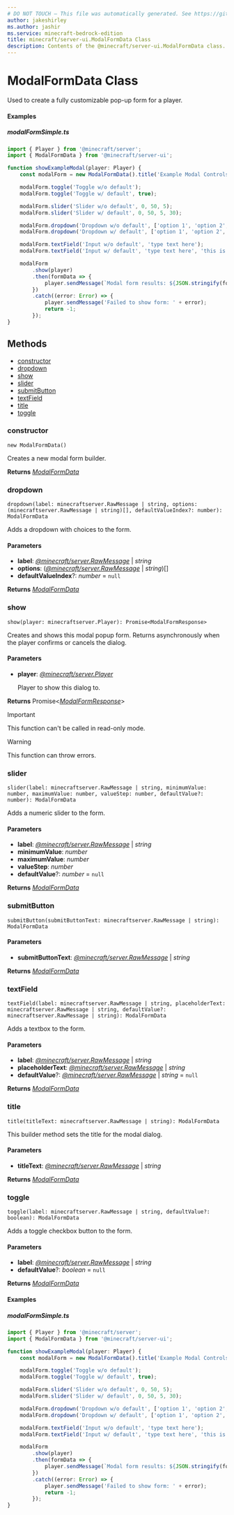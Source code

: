 ```yaml
---
# DO NOT TOUCH — This file was automatically generated. See https://github.com/mojang/minecraftapidocsgenerator to modify descriptions, examples, etc.
author: jakeshirley
ms.author: jashir
ms.service: minecraft-bedrock-edition
title: minecraft/server-ui.ModalFormData Class
description: Contents of the @minecraft/server-ui.ModalFormData class.
---
```

# ModalFormData Class

Used to create a fully customizable pop-up form for a player.

#### Examples
##### ***modalFormSimple.ts***
```typescript
import { Player } from '@minecraft/server';
import { ModalFormData } from '@minecraft/server-ui';

function showExampleModal(player: Player) {
    const modalForm = new ModalFormData().title('Example Modal Controls for §o§7ModalFormData§r');

    modalForm.toggle('Toggle w/o default');
    modalForm.toggle('Toggle w/ default', true);

    modalForm.slider('Slider w/o default', 0, 50, 5);
    modalForm.slider('Slider w/ default', 0, 50, 5, 30);

    modalForm.dropdown('Dropdown w/o default', ['option 1', 'option 2', 'option 3']);
    modalForm.dropdown('Dropdown w/ default', ['option 1', 'option 2', 'option 3'], 2);

    modalForm.textField('Input w/o default', 'type text here');
    modalForm.textField('Input w/ default', 'type text here', 'this is default');

    modalForm
        .show(player)
        .then(formData => {
            player.sendMessage(`Modal form results: ${JSON.stringify(formData.formValues, undefined, 2)}`);
        })
        .catch((error: Error) => {
            player.sendMessage('Failed to show form: ' + error);
            return -1;
        });
}
```

## Methods
- [constructor](#constructor)
- [dropdown](#dropdown)
- [show](#show)
- [slider](#slider)
- [submitButton](#submitbutton)
- [textField](#textfield)
- [title](#title)
- [toggle](#toggle)

### **constructor**
`
new ModalFormData()
`

Creates a new modal form builder.

**Returns** [*ModalFormData*](ModalFormData.md)

### **dropdown**
`
dropdown(label: minecraftserver.RawMessage | string, options: (minecraftserver.RawMessage | string)[], defaultValueIndex?: number): ModalFormData
`

Adds a dropdown with choices to the form.

#### **Parameters**
- **label**: [*@minecraft/server.RawMessage*](../../minecraft/server/RawMessage.md) | *string*
- **options**: ([*@minecraft/server.RawMessage*](../../minecraft/server/RawMessage.md) | *string*)[]
- **defaultValueIndex**?: *number* = `null`

**Returns** [*ModalFormData*](ModalFormData.md)

### **show**
`
show(player: minecraftserver.Player): Promise<ModalFormResponse>
`

Creates and shows this modal popup form. Returns asynchronously when the player confirms or cancels the dialog.

#### **Parameters**
- **player**: [*@minecraft/server.Player*](../../minecraft/server/Player.md)
  
  Player to show this dialog to.

**Returns** Promise&lt;[*ModalFormResponse*](ModalFormResponse.md)&gt;

> [!IMPORTANT]
> This function can't be called in read-only mode.

> [!WARNING]
> This function can throw errors.

### **slider**
`
slider(label: minecraftserver.RawMessage | string, minimumValue: number, maximumValue: number, valueStep: number, defaultValue?: number): ModalFormData
`

Adds a numeric slider to the form.

#### **Parameters**
- **label**: [*@minecraft/server.RawMessage*](../../minecraft/server/RawMessage.md) | *string*
- **minimumValue**: *number*
- **maximumValue**: *number*
- **valueStep**: *number*
- **defaultValue**?: *number* = `null`

**Returns** [*ModalFormData*](ModalFormData.md)

### **submitButton**
`
submitButton(submitButtonText: minecraftserver.RawMessage | string): ModalFormData
`

#### **Parameters**
- **submitButtonText**: [*@minecraft/server.RawMessage*](../../minecraft/server/RawMessage.md) | *string*

**Returns** [*ModalFormData*](ModalFormData.md)

### **textField**
`
textField(label: minecraftserver.RawMessage | string, placeholderText: minecraftserver.RawMessage | string, defaultValue?: minecraftserver.RawMessage | string): ModalFormData
`

Adds a textbox to the form.

#### **Parameters**
- **label**: [*@minecraft/server.RawMessage*](../../minecraft/server/RawMessage.md) | *string*
- **placeholderText**: [*@minecraft/server.RawMessage*](../../minecraft/server/RawMessage.md) | *string*
- **defaultValue**?: [*@minecraft/server.RawMessage*](../../minecraft/server/RawMessage.md) | *string* = `null`

**Returns** [*ModalFormData*](ModalFormData.md)

### **title**
`
title(titleText: minecraftserver.RawMessage | string): ModalFormData
`

This builder method sets the title for the modal dialog.

#### **Parameters**
- **titleText**: [*@minecraft/server.RawMessage*](../../minecraft/server/RawMessage.md) | *string*

**Returns** [*ModalFormData*](ModalFormData.md)

### **toggle**
`
toggle(label: minecraftserver.RawMessage | string, defaultValue?: boolean): ModalFormData
`

Adds a toggle checkbox button to the form.

#### **Parameters**
- **label**: [*@minecraft/server.RawMessage*](../../minecraft/server/RawMessage.md) | *string*
- **defaultValue**?: *boolean* = `null`

**Returns** [*ModalFormData*](ModalFormData.md)

#### Examples
##### ***modalFormSimple.ts***
```typescript
import { Player } from '@minecraft/server';
import { ModalFormData } from '@minecraft/server-ui';

function showExampleModal(player: Player) {
    const modalForm = new ModalFormData().title('Example Modal Controls for §o§7ModalFormData§r');

    modalForm.toggle('Toggle w/o default');
    modalForm.toggle('Toggle w/ default', true);

    modalForm.slider('Slider w/o default', 0, 50, 5);
    modalForm.slider('Slider w/ default', 0, 50, 5, 30);

    modalForm.dropdown('Dropdown w/o default', ['option 1', 'option 2', 'option 3']);
    modalForm.dropdown('Dropdown w/ default', ['option 1', 'option 2', 'option 3'], 2);

    modalForm.textField('Input w/o default', 'type text here');
    modalForm.textField('Input w/ default', 'type text here', 'this is default');

    modalForm
        .show(player)
        .then(formData => {
            player.sendMessage(`Modal form results: ${JSON.stringify(formData.formValues, undefined, 2)}`);
        })
        .catch((error: Error) => {
            player.sendMessage('Failed to show form: ' + error);
            return -1;
        });
}
```
